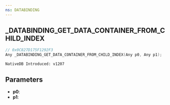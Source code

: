 ```yaml
---
ns: DATABINDING
---
```

## _DATABINDING_GET_DATA_CONTAINER_FROM_CHILD_INDEX

```c
// 0x0C827D175F1292F3
Any _DATABINDING_GET_DATA_CONTAINER_FROM_CHILD_INDEX(Any p0, Any p1);
```

```
NativeDB Introduced: v1207
```

## Parameters
* **p0**:
* **p1**:
